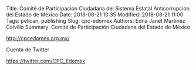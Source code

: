 Title: Comité de Participación Ciudadana del Sistema Estatal Anticorrupción del Estado de México
Date: 2018-08-21 10:35
Modified: 2018-08-21 11:00
Tags: pelican, publishing
Slug: cpc-edomex
Authors: Edna Janet Martínez Calvillo
Summary: Comité de Participación Ciudadana del Estado de México

<http://cpcedomex.org.mx/>

Cuenta de Twitter

<https://twitter.com/CPC_Edomex>
